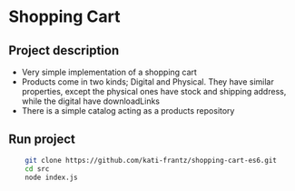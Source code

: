 # Shopping Cart 

## Project description 

- Very simple implementation of a shopping cart 
- Products come in two kinds; Digital and Physical. They have similar properties, except the physical ones have stock and shipping address, while the digital have downloadLinks
- There is a simple catalog acting as a products repository

## Run project 

```bash
    git clone https://github.com/kati-frantz/shopping-cart-es6.git
    cd src
    node index.js
```